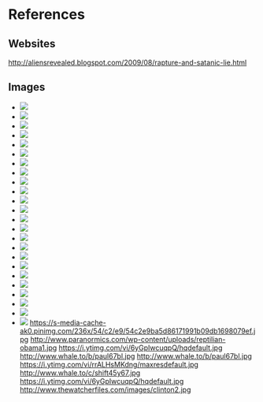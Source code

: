 # References

## Websites

http://aliensrevealed.blogspot.com/2009/08/rapture-and-satanic-lie.html

## Images

* ![](https://i.ytimg.com/vi/P0WJrQwuMRA/hqdefault.jpg)
* ![](http://img.dailymail.co.uk/i/pix/2007/12_03/queenDM1812_468x651.jpg)
* ![](http://www.truthcontrol.com/files/truthcontrol/styles/teaser/public/images/Marduk%20nibiru.jpg)
* ![](https://theawakezone.files.wordpress.com/2015/04/controllers.jpg)
* ![](http://wespenre.com/graphics/AnunnakiCouncilOfTwelveOrgBoard043011.jpg)
* ![](http://annunakibloodline.weebly.com/uploads/7/2/2/7/7227867/6819515_orig.png?718)
* ![](http://www.halexandria.org/Tiamat%20(reprise).jpg)
* ![](http://0101.nccdn.net/1_5/1df/0b8/029/Enki-and-Enlil-1.jpg)
* ![](http://41.media.tumblr.com/6fe2add73119d55fc2652f47284842d4/tumblr_mso3zdpxcx1sg9gafo1_500.png)
* ![](http://41.media.tumblr.com/tumblr_m8k9k8Eqbp1qjpy0co1_500.jpg)
* ![](http://40.media.tumblr.com/tumblr_m7znkzwZWu1rtd229o1_500.jpg)
* ![](http://3.bp.blogspot.com/-TYUWnKwC4U4/VfTtMhjGePI/AAAAAAAAAg8/8IFQbGZGENY/s296/jfk-illuminati-assassination.jpg)
* ![](http://nteb.mudflowermedia.netdna-cdn.com/wp-content/uploads/2014/05/illuminati-symbolism-on-united-states-dollar-bill-freemason-masons.jpg)
* ![](http://s3-ec.buzzfed.com/static/enhanced/webdr01/2013/3/2/17/enhanced-buzz-25664-1362264450-3.jpg)
* ![](http://i1.ytimg.com/vi/t9JVHY4Vnds/mqdefault.jpg)
* ![](http://alien-ufo-research.com/images/forum-images/ReptiliansObama-2.jpg)
* ![](http://alien-ufo-research.com/images/forum-images/reptilian-obama.jpg)
* ![](http://www.2012unlimited.net/Real-Rulers.jpg)
* ![](http://d38zt8ehae1tnt.cloudfront.net/OBAMA_REPTILIAN_SHAPE_SHIFT_CAUGHT_ON_LIVE_TV__143954.jpg?v=1372492876)
* ![](http://stargods.org/ClintonBW_Highlighted.jpg)
* ![](http://thecosmicmothership.com/wp-content/uploads/2014/10/alien_species_concepts_by_deimos_remus-d5g4cng.jpg)
* ![](http://img.youtube.com/vi/311kOcUmA_o/0.jpg)
* ![](http://www.thebeatlesneverexisted.com/10YT/sgearface1b.jpg)
* ![](https://s-media-cache-ak0.pinimg.com/236x/87/9c/5e/879c5e4617d38c1aec530fd4b7fe8cb3.jpg)
https://s-media-cache-ak0.pinimg.com/236x/54/c2/e9/54c2e9ba5d86171991b09db1698079ef.jpg
http://www.paranormics.com/wp-content/uploads/reptilian-obama1.jpg
https://i.ytimg.com/vi/6yGpIwcuqpQ/hqdefault.jpg
http://www.whale.to/b/paul67bl.jpg
http://www.whale.to/b/paul67bl.jpg
https://i.ytimg.com/vi/rrALHsMKdng/maxresdefault.jpg
http://www.whale.to/c/shift45y67.jpg
https://i.ytimg.com/vi/6yGpIwcuqpQ/hqdefault.jpg
http://www.thewatcherfiles.com/images/clinton2.jpg
